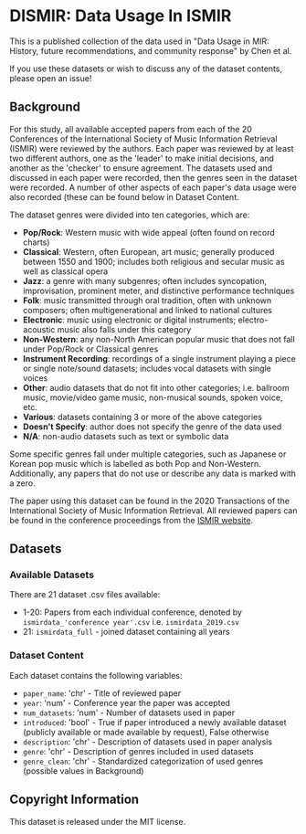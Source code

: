 # DISMIR: Data Usage In ISMIR
This is a published collection of the data used in "Data Usage in MIR: History, future recommendations, and community response" by Chen et al.

If you use these datasets or wish to discuss any of the dataset contents, please open an issue!

## Background
For this study, all available accepted papers from each of the 20 Conferences of the International Society of Music Information Retrieval (ISMIR) were reviewed by the authors. Each paper was reviewed by at least two different authors, one as the 'leader' to make initial decisions, and another as the 'checker' to ensure agreement. The datasets used and discussed in each paper were recorded, then the genres seen in the dataset were recorded. A number of other aspects of each paper's data usage were also recorded (these can be found below in Dataset Content.

The dataset genres were divided into ten categories, which are:
- __Pop/Rock__: Western music with wide appeal (often found on record charts)
- __Classical__: Western, often European, art music; generally produced between 1550 and 1900; includes both religious and secular music as well as classical opera
- __Jazz__: a genre with many subgenres; often includes syncopation, improvisation, prominent meter, and distinctive performance techniques
- __Folk__: music transmitted through oral tradition, often with unknown composers; often multigenerational and linked to national cultures
- __Electronic__: music using electronic or digital instruments; electro-acoustic music also falls under this category
- __Non-Western__: any non-North American popular music that does not fall under Pop/Rock or Classical genres
- __Instrument Recording__: recordings of a single instrument playing a piece or single note/sound datasets; includes vocal datasets with single voices
- __Other__: audio datasets that do not fit into other categories; i.e. ballroom music, movie/video game music, non-musical sounds, spoken voice, etc.
- __Various__: datasets containing 3 or more of the above categories
- __Doesn't Specify__: author does not specify the genre of the data used
- __N/A__: non-audio datasets such as text or symbolic data

Some specific genres fall under multiple categories, such as Japanese or Korean pop music which is labelled as both Pop and Non-Western. Additionally, any papers that do not use or describe any data is marked with a zero.

The paper using this dataset can be found in the 2020 Transactions of the International Society of Music Information Retrieval.
All reviewed papers can be found in the conference proceedings from the [ISMIR website](http://ismir.net/conferences/).

## Datasets
### Available Datasets
There are 21 dataset .csv files available:
- 1-20: Papers from each individual conference, denoted by `ismirdata_'conference year'.csv` i.e. `ismirdata_2019.csv`
- 21: `ismirdata_full` - joined dataset containing all years

### Dataset Content
Each dataset contains the following variables:
- `paper_name`: 'chr' - Title of reviewed paper
- `year`: 'num' - Conference year the paper was accepted
- `num_datasets`: 'num' - Number of datasets used in paper
- `introduced`: 'bool' - True if paper introduced a newly available dataset (publicly available or made available by request), False otherwise
- `description`: 'chr' - Description of datasets used in paper analysis
- `genre`: 'chr' - Description of genres included in used datasets
- `genre_clean`: 'chr' - Standardized categorization of used genres (possible values in Background)

## Copyright Information
This dataset is released under the MIT license.
